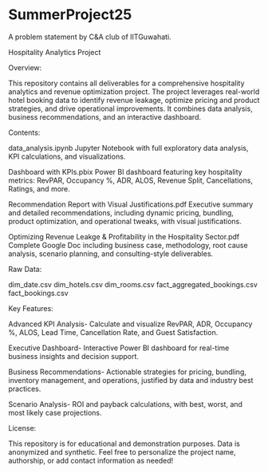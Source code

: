 # SummerProject25
A problem statement by C&amp;A club of IITGuwahati. 

Hospitality Analytics Project

Overview:

This repository contains all deliverables for a comprehensive hospitality analytics and revenue optimization project. The project leverages real-world hotel booking data to identify revenue leakage, optimize pricing and product strategies, and drive operational improvements. It combines data analysis, business recommendations, and an interactive dashboard.

Contents:

data_analysis.ipynb
Jupyter Notebook with full exploratory data analysis, KPI calculations, and visualizations.

Dashboard with KPIs.pbix
Power BI dashboard featuring key hospitality metrics: RevPAR, Occupancy %, ADR, ALOS, Revenue Split, Cancellations, Ratings, and more.

Recommendation Report with Visual Justifications.pdf
Executive summary and detailed recommendations, including dynamic pricing, bundling, product optimization, and operational tweaks, with visual justifications.

Optimizing Revenue Leakge & Profitability in the Hospitality Sector.pdf
Complete Google Doc including business case, methodology, root cause analysis, scenario planning, and consulting-style deliverables.

Raw Data:

dim_date.csv
dim_hotels.csv
dim_rooms.csv
fact_aggregated_bookings.csv
fact_bookings.csv

Key Features:

Advanced KPI Analysis-
Calculate and visualize RevPAR, ADR, Occupancy %, ALOS, Lead Time, Cancellation Rate, and Guest Satisfaction.

Executive Dashboard-
Interactive Power BI dashboard for real-time business insights and decision support.

Business Recommendations-
Actionable strategies for pricing, bundling, inventory management, and operations, justified by data and industry best practices.

Scenario Analysis-
ROI and payback calculations, with best, worst, and most likely case projections.

License:

This repository is for educational and demonstration purposes. Data is anonymized and synthetic.
Feel free to personalize the project name, authorship, or add contact information as needed!
